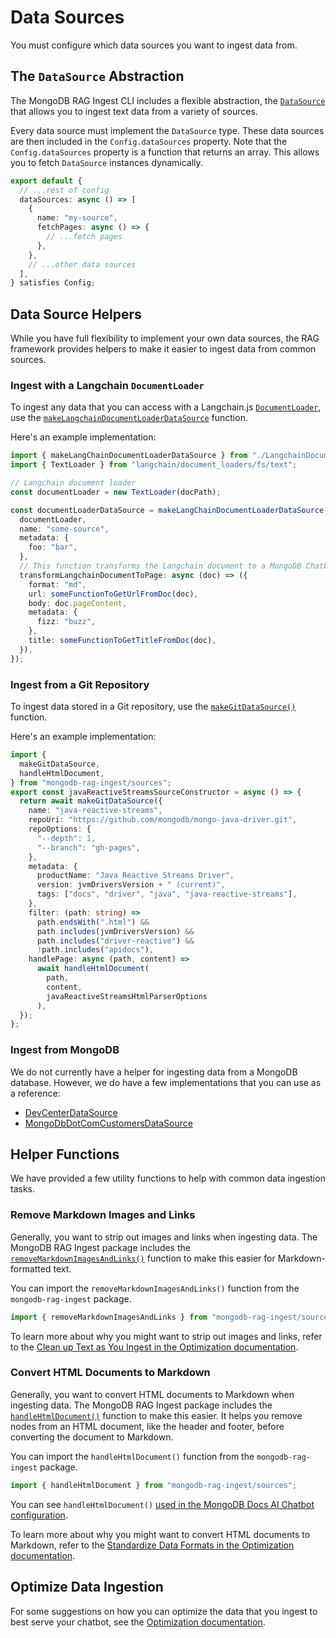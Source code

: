 # Data Sources

You must configure which data sources you want to ingest data from.

## The `DataSource` Abstraction

The MongoDB RAG Ingest CLI includes a flexible abstraction, the [`DataSource`](../reference/ingest/modules/sources.md#datasource)
that allows you to ingest text data from a variety of sources.

Every data source must implement the `DataSource` type.
These data sources are then included in the `Config.dataSources` property.
Note that the `Config.dataSources` property is a function that returns an array.
This allows you to fetch `DataSource` instances dynamically.

```ts
export default {
  // ...rest of config
  dataSources: async () => [
    {
      name: "my-source",
      fetchPages: async () => {
        // ...fetch pages
      },
    },
    // ...other data sources
  ],
} satisfies Config;
```

## Data Source Helpers

While you have full flexibility to implement your own data sources,
the RAG framework provides helpers to make it easier to ingest data from common sources.

### Ingest with a Langchain `DocumentLoader`

To ingest any data that you can access with a Langchain.js [`DocumentLoader`](https://js.langchain.com/docs/integrations/document_loaders),
use the [`makeLangchainDocumentLoaderDataSource`](../reference/ingest/modules/sources.md#makelangchaindocumentloaderdatasource) function.

Here's an example implementation:

```ts
import { makeLangChainDocumentLoaderDataSource } from "./LangchainDocumentLoaderDataSource";
import { TextLoader } from "langchain/document_loaders/fs/text";

// Langchain document loader
const documentLoader = new TextLoader(docPath);

const documentLoaderDataSource = makeLangChainDocumentLoaderDataSource({
  documentLoader,
  name: "some-source",
  metadata: {
    foo: "bar",
  },
  // This function transforms the Langchain document to a MongoDB Chatbot Framework `Page`
  transformLangchainDocumentToPage: async (doc) => ({
    format: "md",
    url: someFunctionToGetUrlFromDoc(doc),
    body: doc.pageContent,
    metadata: {
      fizz: "buzz",
    },
    title: someFunctionToGetTitleFromDoc(doc),
  }),
});
```

### Ingest from a Git Repository

To ingest data stored in a Git repository, use the [`makeGitDataSource()`](../reference/ingest/modules/sources.md#makegitdatasource) function.

Here's an example implementation:

```ts
import {
  makeGitDataSource,
  handleHtmlDocument,
} from "mongodb-rag-ingest/sources";
export const javaReactiveStreamsSourceConstructor = async () => {
  return await makeGitDataSource({
    name: "java-reactive-streams",
    repoUri: "https://github.com/mongodb/mongo-java-driver.git",
    repoOptions: {
      "--depth": 1,
      "--branch": "gh-pages",
    },
    metadata: {
      productName: "Java Reactive Streams Driver",
      version: jvmDriversVersion + " (current)",
      tags: ["docs", "driver", "java", "java-reactive-streams"],
    },
    filter: (path: string) =>
      path.endsWith(".html") &&
      path.includes(jvmDriversVersion) &&
      path.includes("driver-reactive") &&
      !path.includes("apidocs"),
    handlePage: async (path, content) =>
      await handleHtmlDocument(
        path,
        content,
        javaReactiveStreamsHtmlParserOptions
      ),
  });
};
```

### Ingest from MongoDB

We do not currently have a helper for ingesting data from a MongoDB database.
However, we do have a few implementations that you can use as a reference:

- [DevCenterDataSource](https://github.com/mongodb/chatbot/blob/main/ingest/src/sources/DevCenterDataSource.ts)
- [MongoDbDotComCustomersDataSource](https://github.com/mongodben/ingest-customers/blob/main/src/data-sources/MongoDbDotComCustomersDataSource.ts)

## Helper Functions

We have provided a few utility functions to help with common data ingestion tasks.

### Remove Markdown Images and Links

Generally, you want to strip out images and links when ingesting data.
The MongoDB RAG Ingest package includes the [`removeMarkdownImagesAndLinks()`](../reference/ingest/modules/sources.md#removemarkdownimagesandlinks)
function to make this easier for Markdown-formatted text.

You can import the `removeMarkdownImagesAndLinks()` function from the `mongodb-rag-ingest` package.

```ts
import { removeMarkdownImagesAndLinks } from "mongodb-rag-ingest/sources";
```

To learn more about why you might want to strip out images and links,
refer to the [Clean up Text as You Ingest in the Optimization documentation](./optimize.md#clean-up-text-as-you-ingest).

### Convert HTML Documents to Markdown

Generally, you want to convert HTML documents to Markdown when ingesting data.
The MongoDB RAG Ingest package includes the [`handleHtmlDocument()`](../reference/ingest/modules/sources.md#handlehtmldocument) function to make this easier.
It helps you remove nodes from an HTML document, like the header and footer,
before converting the document to Markdown.

You can import the `handleHtmlDocument()` function from the `mongodb-rag-ingest` package.

```ts
import { handleHtmlDocument } from "mongodb-rag-ingest/sources";
```

You can see `handleHtmlDocument()` [used in the MongoDB Docs AI Chatbot configuration](https://github.com/mongodb/chatbot/blob/6ab06a24ae085d0db650bc4883ce1278728e3131/ingest-mongodb-public/src/sources.ts#L258).

To learn more about why you might want to convert HTML documents to Markdown,
refer to the [Standardize Data Formats in the Optimization documentation](./optimize.md#standardize-data-formats).

## Optimize Data Ingestion

For some suggestions on how you can optimize the data that you ingest
to best serve your chatbot, see the [Optimization documentation](./optimize.md).
